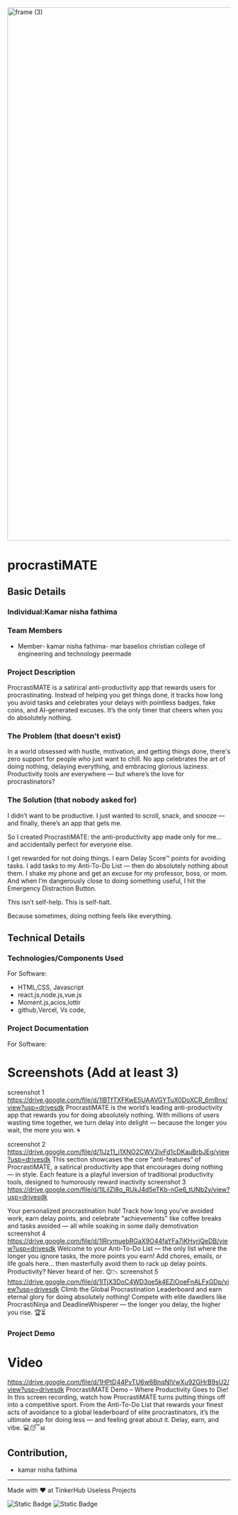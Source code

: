 <img width="3188" height="1202" alt="frame (3)" src="https://github.com/user-attachments/assets/517ad8e9-ad22-457d-9538-a9e62d137cd7" />


# procrastiMATE


## Basic Details
### Individual:Kamar nisha fathima


### Team Members

- Member- kamar nisha fathima- mar baselios christian college of engineering and technology peermade 


### Project Description
ProcrastiMATE is a satirical anti-productivity app that rewards users for procrastinating. Instead of helping you get things done, it tracks how long you avoid tasks and celebrates your delays with pointless badges, fake coins, and AI-generated excuses. It’s the only timer that cheers when you do absolutely nothing.


### The Problem (that doesn't exist)
In a world obsessed with hustle, motivation, and getting things done, there's zero support for people who just want to chill. No app celebrates the art of doing nothing, delaying everything, and embracing glorious laziness. Productivity tools are everywhere — but where’s the love for procrastinators?


### The Solution (that nobody asked for)


I didn’t want to be productive. I just wanted to scroll, snack, and snooze — and finally, there’s an app that gets me.

So I created ProcrastiMATE: the anti-productivity app made only for me... and accidentally perfect for everyone else.

I get rewarded for not doing things.
I earn Delay Score™ points for avoiding tasks.
I add tasks to my Anti-To-Do List — then do absolutely nothing about them.
I shake my phone and get an excuse for my professor, boss, or mom.
And when I’m dangerously close to doing something useful, I hit the Emergency Distraction Button.

This isn’t self-help. This is self-halt.

Because sometimes, doing nothing feels like everything.

## Technical Details
### Technologies/Components Used
For Software:
- HTML,CSS, Javascript 
- react.js,node.js,vue.js
- Moment.js,acios,lottir
- github,Vercel, Vs code,

### Project Documentation
For Software:

# Screenshots (Add at least 3)
screenshot 1
https://drive.google.com/file/d/1lBTfTXFKwE5UAAVGYTuX0DoXCR_6mBnx/view?usp=drivesdk
ProcrastiMATE is the world’s leading anti-productivity app that rewards you for doing absolutely nothing. With millions of users wasting time together, we turn delay into delight — because the longer you wait, the more you win. 🌀

screenshot 2
https://drive.google.com/file/d/1lJz11_i1XNO2CWV2ivFd1cDKauBrbJEg/view?usp=drivesdk
This section showcases the core “anti-features” of ProcrastiMATE, a satirical productivity app that encourages doing nothing — in style. Each feature is a playful inversion of traditional productivity tools, designed to humorously reward inactivity
screenshot 3
https://drive.google.com/file/d/1lLilZI8o_RUkJ4d5eTKb-nGe6_tUNb2y/view?usp=drivesdk

Your personalized procrastination hub! Track how long you’ve avoided work, earn delay points, and celebrate "achievements" like coffee breaks and tasks avoided — all while soaking in some daily demotivation
screenshot 4
https://drive.google.com/file/d/1lRrymuebRGaX9O44faYFa7jKHyrjQeDB/view?usp=drivesdk
Welcome to your Anti-To-Do List — the only list where the longer you ignore tasks, the more points you earn! Add chores, emails, or life goals here… then masterfully avoid them to rack up delay points. Productivity? Never heard of her. 😌📉
screenshot 5
https://drive.google.com/file/d/1lTjX3DoC4WD3oe5k4EZjOoeFnALFxGDp/view?usp=drivesdk
Climb the Global Procrastination Leaderboard and earn eternal glory for doing absolutely nothing! Compete with elite dawdlers like ProcrastiNinja and DeadlineWhisperer — the longer you delay, the higher you rise. 🏆⏳


### Project Demo
# Video
https://drive.google.com/file/d/1HPtD44PvTU6w6BnqNIVwXu92GHrB9sU2/view?usp=drivesdk
ProcrastiMATE Demo – Where Productivity Goes to Die!
In this screen recording, watch how ProcrastiMATE turns putting things off into a competitive sport. From the Anti-To-Do List that rewards your finest acts of avoidance to a global leaderboard of elite procrastinators, it’s the ultimate app for doing less — and feeling great about it. Delay, earn, and vibe. 💻😴📊



## Contribution,
- kamar nisha fathima
  

---
Made with ❤️ at TinkerHub Useless Projects 

![Static Badge](https://img.shields.io/badge/TinkerHub-24?color=%23000000&link=https%3A%2F%2Fwww.tinkerhub.org%2F)
![Static Badge](https://img.shields.io/badge/UselessProjects--25-25?link=https%3A%2F%2Fwww.tinkerhub.org%2Fevents%2FQ2Q1TQKX6Q%2FUseless%2520Projects)



